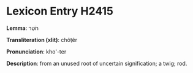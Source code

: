 # Lexicon Entry H2415

**Lemma**: חֹטֵר

**Transliteration (xlit)**: chôṭêr

**Pronunciation**: kho'-ter

**Description**:
from an unused root of uncertain signification; a twig; rod.
